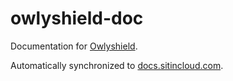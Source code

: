 # owlyshield-doc

Documentation for [Owlyshield](https://github.com/SitinCloud/Owlyshield). 

Automatically synchronized to [docs.sitincloud.com](https://docs.sitincloud.com).

